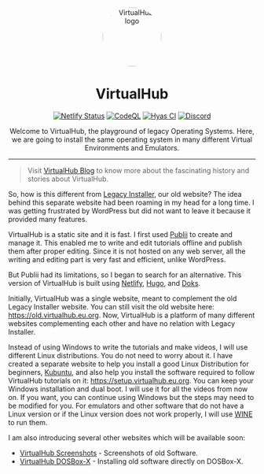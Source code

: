 <div align="center">
<img src="https://virtualhub.eu.org/logo-virtualhub.webp" alt="VirtualHub logo" width="120" style="border-radius: 50%;">
<h1>VirtualHub</h1>

[![Netlify Status](https://api.netlify.com/api/v1/badges/f3628b8f-6401-45f2-8363-1c1db1543cfe/deploy-status)](https://app.netlify.com/sites/virtua1hub/deploys)
[![CodeQL](https://github.com/InstallerLegacy/virtualhub.eu.org/actions/workflows/codeql-analysis.yml/badge.svg)](https://github.com/InstallerLegacy/virtualhub.eu.org/actions/workflows/codeql-analysis.yml)
[![Hyas CI](https://github.com/InstallerLegacy/virtualhub.eu.org/actions/workflows/node.js-ci.yml/badge.svg)](https://github.com/InstallerLegacy/virtualhub.eu.org/actions/workflows/node.js-ci.yml)
[![Discord](https://discordapp.com/api/guilds/1176107431013646357/widget.png?style=shield)](https://chat.virtualhub.eu.org)

<p align="center">Welcome to VirtualHub, the playground of legacy Operating Systems. Here, we are going to install the same operating system in many different Virtual Environments and Emulators.</p>

---
</div>

> Visit [VirtualHub Blog](https://virtualhub.eu.org/blog/) to know more about the fascinating history and stories about VirtualHub.

So, how is this different from [Legacy Installer](https://legacyinstaller.pcriot.com/), our old website? The idea behind this separate website had been roaming in my head for a long time. I was getting frustrated by WordPress but did not want to leave it because it provided many features.

VirtualHub is a static site and it is fast. I first used [Publii](https://getpublii.com/) to create and manage it. This enabled me to write and edit tutorials offline and publish them after proper editing. Since it is not hosted on any web server, all the writing and editing part is very fast and efficient, unlike WordPress.

But Publii had its limitations, so I began to search for an alternative. This version of VirtualHub is built using [Netlify](https://www.netlify.com/), [Hugo](https://gohugo.io/), and [Doks](https://getdoks.org/).

Initially, VirtualHub was a single website, meant to complement the old Legacy Installer website. You can still visit the old website here: <https://old.virtualhub.eu.org>. Now, VirtualHub is a platform of many different websites complementing each other and have no relation with Legacy Installer.

Instead of using Windows to write the tutorials and make videos, I will use different Linux distributions. You do not need to worry about it. I have created a separate website to help you install a good Linux Distribution for beginners,  [Kubuntu](https://kubuntu.org), and also help you install the software required to follow VirtualHub tutorials on it: <https://setup.virtualhub.eu.org>. You can keep your Windows installation and dual boot. I will use it for all the videos from now on. If you want, you can continue using Windows but the steps may need to be modified for you. For emulators and other software that do not have a Linux version or if the Linux version does not work properly, I will use [WINE](https://www.winehq.org/) to run them.

I am also introducing several other websites which will be available soon:

- [VirtualHub Screenshots](https://screenshots.virtualhub.eu.org) - Screenshots of old Software.
- [VirtualHub DOSBox-X](https://dosbox-x.virtualhub.eu.org) - Installing old software directly on DOSBox-X.
